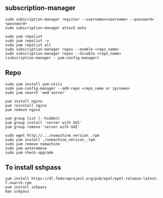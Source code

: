 ## subscription-manager
    sudo subscription-manager register --username=<username> --password=<password>
    sudo subscription-manager attach auto

    sudo yum repolist
    sudo yum repolist -v
    sudo yum repolist all
    sudo subscription-manager repos --enable <repo_name>
    sudo subscription-manager repos --disable <repo_name>
    (subscription-manager - yum-config-manager)

## Repo
    sudo yum install yum-utils
    sudo yum-config-manager --add-repo <repo_name or ip/name>
    sudo yum search 'wed server'

    yum install nginx
    yum reinstall nginx
    yum remove nginx

    yum group list (--hidden)
    yum group install 'server with GUI'
    yum group remove 'server with GUI'

    sudo wget http://.../nomachine_version_.rpm
    sudo yum install ./nomachine_version_.rpm
    sudo yum remove nomachine
    sudo yum autoremove
    sudo yum check-upgrade

## To install sshpass
    yum install https://dl.fedoraproject.org/pub/epel/epel-release-latest-7.noarch.rpm
    yum install sshpass
    man sshpass


